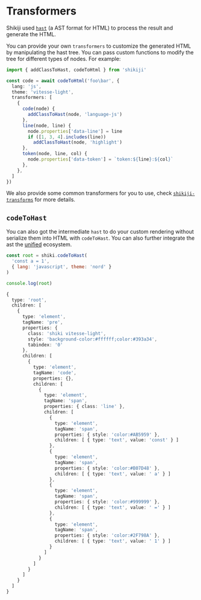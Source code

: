 # Transformers

Shikiji used [`hast`](https://github.com/syntax-tree/hast) (a AST format for HTML) to process the result and generate the HTML.

You can provide your own `transformers` to customize the generated HTML by manipulating the hast tree. You can pass custom functions to modify the tree for different types of nodes. For example:

```ts twoslash
import { addClassToHast, codeToHtml } from 'shikiji'

const code = await codeToHtml('foo\bar', {
  lang: 'js',
  theme: 'vitesse-light',
  transformers: [
    {
      code(node) {
        addClassToHast(node, 'language-js')
      },
      line(node, line) {
        node.properties['data-line'] = line
        if ([1, 3, 4].includes(line))
          addClassToHast(node, 'highlight')
      },
      token(node, line, col) {
        node.properties['data-token'] = `token:${line}:${col}`
      },
    },
  ]
})
```

We also provide some common transformers for you to use, check [`shikiji-transforms`](/packages/transformers) for more details.

## `codeToHast`

You can also got the intermediate `hast` to do your custom rendering without serialize them into HTML with `codeToHast`. You can also further integrate the ast the [unified](https://github.com/unifiedjs) ecosystem.

```js
const root = shiki.codeToHast(
  'const a = 1',
  { lang: 'javascript', theme: 'nord' }
)

console.log(root)
```

<!-- eslint-skip -->

```ts
{
  type: 'root',
  children: [
    {
      type: 'element',
      tagName: 'pre',
      properties: {
        class: 'shiki vitesse-light',
        style: 'background-color:#ffffff;color:#393a34',
        tabindex: '0'
      },
      children: [
        {
          type: 'element',
          tagName: 'code',
          properties: {},
          children: [
            {
              type: 'element',
              tagName: 'span',
              properties: { class: 'line' },
              children: [
                {
                  type: 'element',
                  tagName: 'span',
                  properties: { style: 'color:#AB5959' },
                  children: [ { type: 'text', value: 'const' } ]
                },
                {
                  type: 'element',
                  tagName: 'span',
                  properties: { style: 'color:#B07D48' },
                  children: [ { type: 'text', value: ' a' } ]
                },
                {
                  type: 'element',
                  tagName: 'span',
                  properties: { style: 'color:#999999' },
                  children: [ { type: 'text', value: ' =' } ]
                },
                {
                  type: 'element',
                  tagName: 'span',
                  properties: { style: 'color:#2F798A' },
                  children: [ { type: 'text', value: ' 1' } ]
                }
              ]
            }
          ]
        }
      ]
    }
  ]
}
```
